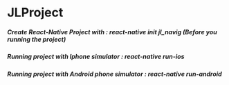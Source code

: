 # JLProject

##### Create React-Native Project with : react-native init jl_navig (Before you running the project)
##### Running project with Iphone simulator : react-native run-ios 
##### Running project with Android phone simulator : react-native run-android
